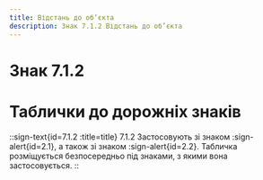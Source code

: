 ```yaml
---
title: Відстань до об’єкта
description: Знак 7.1.2 Відстань до об’єкта
---
```

# Знак 7.1.2
# Таблички до дорожніх знаків
::sign-text{id=7.1.2 :title=title}
7.1.2 Застосовують зі знаком :sign-alert{id=2.1}, а також зі знаком :sign-alert{id=2.2}.
Табличка розміщується безпосередньо під знаками, з якими вона застосовується.
::